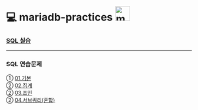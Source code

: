 # :computer: mariadb-practices <a href="https://mariadb.com/ko/" target="_blank"> <img src="https://mariadb.com/wp-content/uploads/2019/11/mariadb-logo-vertical_blue.svg" alt="mariadb" width="40" height="40"/> </a>  
### [SQL 실습](https://github.com/STRnick/mariadb-practices/tree/master/sql-practices/sql%EC%97%B0%EC%8A%B5)  
***  
### SQL 연습문제  
① [01.기본](https://github.com/STRnick/mariadb-practices/blob/master/sql-practices/%EC%97%B0%EC%8A%B5%EB%AC%B8%EC%A0%9C/practice01.sql)  
② [02.집계](https://github.com/STRnick/mariadb-practices/blob/master/sql-practices/%EC%97%B0%EC%8A%B5%EB%AC%B8%EC%A0%9C/practice02.sql)  
② [03.조인](https://github.com/STRnick/mariadb-practices/blob/master/sql-practices/%EC%97%B0%EC%8A%B5%EB%AC%B8%EC%A0%9C/practice03.sql)  
② [04.서브쿼리(혼합)](https://github.com/STRnick/mariadb-practices/blob/master/sql-practices/%EC%97%B0%EC%8A%B5%EB%AC%B8%EC%A0%9C/practice04.sql)  
